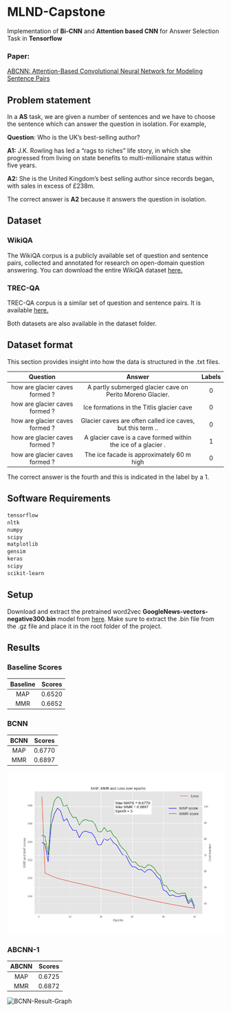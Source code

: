 # MLND-Capstone

Implementation of **Bi-CNN** and **Attention based CNN** for Answer Selection Task in **Tensorflow**

### Paper:
[ABCNN: Attention-Based Convolutional Neural Network
for Modeling Sentence Pairs](http://www.aclweb.org/anthology/Q16-1019)

## Problem statement

In a **AS** task, we are given a number of sentences and we have to choose the sentence which can answer the question in isolation. For example,

**Question**: Who	is	the	UK’s	best-selling	author?

**A1:**	J.K. Rowling has led a “rags to riches” life story, in which she progressed from living on state benefits to multi-millionaire status within five years.

**A2:**	She is the United Kingdom’s best selling author since records began, with sales in excess of £238m.

The correct answer is **A2** because it answers the question in isolation. 

## Dataset

### WikiQA

The WikiQA corpus is a publicly available set of question and sentence pairs, collected and annotated for research on open-domain question answering. You can download the entire WikiQA dataset [here.](https://www.microsoft.com/en-us/download/details.aspx?id=52419)

### TREC-QA

TREC-QA corpus is a similar set of question and sentence pairs. It is available [here.](https://trec.nist.gov/data/qa.html)

Both datasets are also available in the dataset folder.


## Dataset format

This section provides insight into how the data is structured in the .txt files.

| Question      | Answer | Labels     |
| :---:        |    :----:   |          :---: |
| how are glacier caves formed ?      | A partly submerged glacier cave on Perito Moreno Glacier.        |   0 |
| how are glacier caves formed ?   | Ice formations in the Titlis glacier cave            | 0      |
| how are glacier caves formed ?   | Glacier caves are often called ice caves, but this term ..        | 0      |
| how are glacier caves formed ?   | A glacier cave is a cave formed within the ice of a glacier .        | 1     |
| how are glacier caves formed ?   | The ice facade is approximately 60 m high         | 0      |

The correct answer is the fourth and this is indicated in the label by a 1.




## Software Requirements

```bash
tensorflow
nltk
numpy
scipy
matplotlib
gensim
keras
scipy
scikit-learn
```
## Setup
Download and extract the pretrained word2vec **GoogleNews-vectors-negative300.bin** model from [here](https://code.google.com/archive/p/word2vec/).
Make sure to extract the .bin file from the .gz file and place it in the root folder of the project.

## Results

### Baseline Scores

| Baseline | Scores |
| :----: | :------: |
| MAP | 0.6520 | 
| MMR | 0.6652 |

### BCNN 

| BCNN | Scores |
| :----: | :------: |
| MAP | 0.6770 | 
| MMR | 0.6897 |

![BCNN-Result-Graph](BCNN.png)

### ABCNN-1

| ABCNN | Scores |
| :----: | :------: |
| MAP | 0.6725 | 
| MMR | 0.6872 |

![BCNN-Result-Graph](ABCNN1.png)

